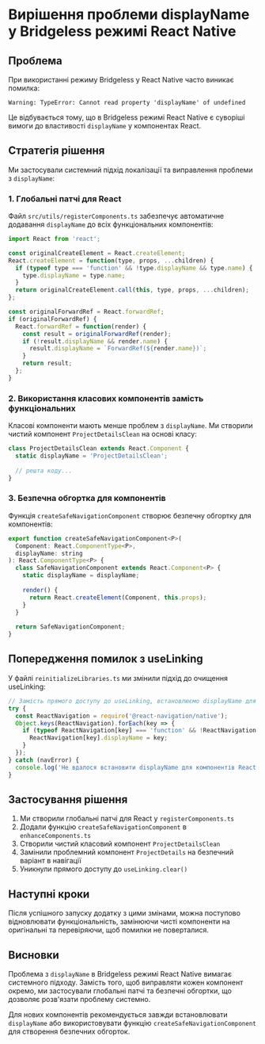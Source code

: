 # Вирішення проблеми displayName у Bridgeless режимі React Native

## Проблема

При використанні режиму Bridgeless у React Native часто виникає помилка:

```
Warning: TypeError: Cannot read property 'displayName' of undefined
```

Це відбувається тому, що в Bridgeless режимі React Native є суворіші вимоги до властивості `displayName` у компонентах React.

## Стратегія рішення

Ми застосували системний підхід локалізації та виправлення проблеми з `displayName`:

### 1. Глобальні патчі для React 

Файл `src/utils/registerComponents.ts` забезпечує автоматичне додавання `displayName` до всіх функціональних компонентів:

```javascript
import React from 'react';

const originalCreateElement = React.createElement;
React.createElement = function(type, props, ...children) {
  if (typeof type === 'function' && !type.displayName && type.name) {
    type.displayName = type.name;
  }
  return originalCreateElement.call(this, type, props, ...children);
};

const originalForwardRef = React.forwardRef;
if (originalForwardRef) {
  React.forwardRef = function(render) {
    const result = originalForwardRef(render);
    if (!result.displayName && render.name) {
      result.displayName = `ForwardRef(${render.name})`;
    }
    return result;
  };
}
```

### 2. Використання класових компонентів замість функціональних

Класові компоненти мають менше проблем з `displayName`. Ми створили чистий компонент `ProjectDetailsClean` на основі класу:

```javascript
class ProjectDetailsClean extends React.Component {
  static displayName = 'ProjectDetailsClean';
  
  // решта коду...
}
```

### 3. Безпечна обгортка для компонентів

Функція `createSafeNavigationComponent` створює безпечну обгортку для компонентів:

```javascript
export function createSafeNavigationComponent<P>(
  Component: React.ComponentType<P>,
  displayName: string
): React.ComponentType<P> {
  class SafeNavigationComponent extends React.Component<P> {
    static displayName = displayName;
    
    render() {
      return React.createElement(Component, this.props);
    }
  }
  
  return SafeNavigationComponent;
}
```

## Попередження помилок з useLinking

У файлі `reinitializeLibraries.ts` ми змінили підхід до очищення useLinking:

```javascript
// Замість прямого доступу до useLinking, встановлюємо displayName для всіх компонентів React Navigation
try {
  const ReactNavigation = require('@react-navigation/native');
  Object.keys(ReactNavigation).forEach(key => {
    if (typeof ReactNavigation[key] === 'function' && !ReactNavigation[key].displayName) {
      ReactNavigation[key].displayName = key;
    }
  });
} catch (navError) {
  console.log('Не вдалося встановити displayName для компонентів React Navigation', navError);
}
```

## Застосування рішення

1. Ми створили глобальні патчі для React у `registerComponents.ts`
2. Додали функцію `createSafeNavigationComponent` в `enhanceComponents.ts`
3. Створили чистий класовий компонент `ProjectDetailsClean`
4. Замінили проблемний компонент `ProjectDetails` на безпечний варіант в навігації
5. Уникнули прямого доступу до `useLinking.clear()`

## Наступні кроки

Після успішного запуску додатку з цими змінами, можна поступово відновлювати функціональність, замінюючи чисті компоненти на оригінальні та перевіряючи, щоб помилки не поверталися.

## Висновки

Проблема з `displayName` в Bridgeless режимі React Native вимагає системного підходу. Замість того, щоб виправляти кожен компонент окремо, ми застосували глобальні патчі та безпечні обгортки, що дозволяє розв'язати проблему системно.

Для нових компонентів рекомендується завжди встановлювати `displayName` або використовувати функцію `createSafeNavigationComponent` для створення безпечних обгорток.